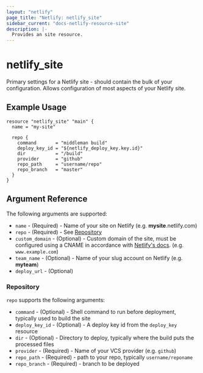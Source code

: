 ```yaml
---
layout: "netlify"
page_title: "Netlify: netlify_site"
sidebar_current: "docs-netlify-resource-site"
description: |-
  Provides an site resource.
---
```


# netlify_site

Primary settings for a Netlify site - should contain the bulk of your configuration. Allows configuration of most aspects of your Netlify site.

## Example Usage

```hcl
resource "netlify_site" "main" {
  name = "my-site"

  repo {
    command       = "middleman build"
    deploy_key_id = "${netlify_deploy_key.key.id}"
    dir           = "/build"
    provider      = "github"
    repo_path     = "username/repo"
    repo_branch   = "master"
  }
}
```

## Argument Reference

The following arguments are supported:

* `name` - (Required) - Name of your site on Netlify (e.g. **mysite**.netlify.com)
* `repo` - (Required) - See [Repository](#repo)
* `custom_domain` - (Optional) - Custom domain of the site, must be configured using a CNAME in accordance with [Netlify's docs](https://www.netlify.com/docs/custom-domains). (e.g. `www.example.com`)
* `team_name` - (Optional) - Name of your slug account on Netlify (e.g. **myteam**)
* `deploy_url` - (Optional)

### Repository

`repo` supports the following arguments:

* `command` - (Optional) - Shell command to run before deployment, typically used to build the site
* `deploy_key_id` - (Optional) - A deploy key id from the `deploy_key` resource
* `dir` - (Optional) - Directory to deploy, typically where the build puts the processed files
* `provider` - (Required) - Name of your VCS provider (e.g. `github`)
* `repo_path` - (Required) - path to your repo, typically `username/reponame`
* `repo_branch` - (Required) - branch to be deployed
